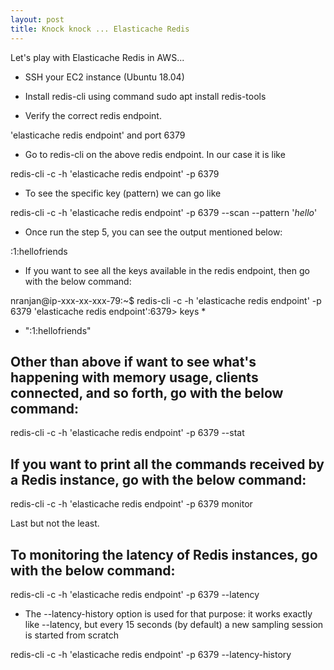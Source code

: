 ```yaml
---
layout: post
title: Knock knock ... Elasticache Redis
---
```


Let's play with Elasticache Redis in AWS...

- SSH your EC2 instance (Ubuntu 18.04)

- Install redis-cli using command sudo apt install redis-tools

- Verify the correct redis endpoint.

'elasticache redis endpoint' and port 6379

- Go to redis-cli on the above redis endpoint. In our case it is like

redis-cli -c -h 'elasticache redis endpoint' -p 6379

- To see the specific key (pattern) we can go like

redis-cli -c -h 'elasticache redis endpoint' -p 6379 --scan --pattern '*hello*'

- Once run the step 5, you can see the output mentioned below:

:1:hellofriends

- If you want to see all the keys available in the redis endpoint, then go with the below command:

nranjan@ip-xxx-xx-xxx-79:~$ redis-cli -c -h 'elasticache redis endpoint' -p 6379
'elasticache redis endpoint':6379> keys *
- ":1:hellofriends"

## Other than above if want to see what's happening with memory usage, clients connected, and so forth, go with the below command:

redis-cli -c -h 'elasticache redis endpoint' -p 6379 --stat

## If you want to print all the commands received by a Redis instance, go with the below command:

redis-cli -c -h 'elasticache redis endpoint' -p 6379 monitor

Last but not the least.

## To monitoring the latency of Redis instances, go with the below command:

redis-cli -c -h 'elasticache redis endpoint' -p 6379 --latency

- The --latency-history option is used for that purpose: it works exactly like --latency, but every 15 seconds (by default) a new sampling session is started from scratch

redis-cli -c -h 'elasticache redis endpoint' -p 6379 --latency-history